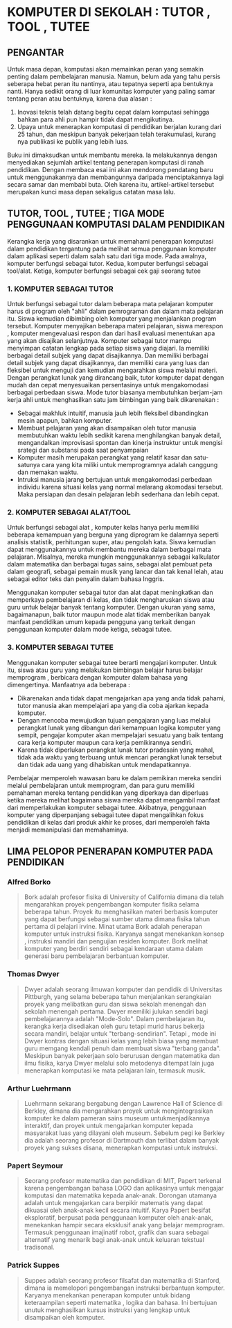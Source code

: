 
#                                        KOMPUTER DI SEKOLAH : TUTOR , TOOL , TUTEE

## PENGANTAR
Untuk masa depan, komputasi akan memainkan peran yang semakin penting dalam pembelajaran manusia. Namun, belum ada yang tahu persis 
seberapa hebat peran itu nantinya, atau tepatnya seperti apa bentuknya nanti. Hanya sedikit orang di luar komunitas komputer yang
paling samar tentang peran atau bentuknya, karena dua alasan :
1. Inovasi teknis telah datang begitu cepat dalam komputasi sehingga bahkan para ahli pun hampir tidak dapat mengikutinya.
2. Upaya untuk menerapkan komputasi di pendidikan berjalan kurang dari 25 tahun, dan meskipun banyak pekerjaan telah terakumulasi, 
   kurang nya publikasi ke publik yang lebih luas.
   
Buku ini dimaksudkan untuk membantu mereka. Ia melakukannya dengan menyediakan sejumlah artikel tentang penerapan komputasi di ranah pendidikan. Dengan membaca esai ini akan mendorong pendatang baru untuk menggunakannya dan membangunnya daripada menciptakannya lagi secara samar dan membabi buta. Oleh karena itu, artikel-artikel tersebut merupakan kunci masa depan sekaligus catatan masa lalu.

## TUTOR, TOOL , TUTEE ; TIGA MODE PENGGUNAAN KOMPUTASI DALAM PENDIDIKAN
Kerangka kerja yang disarankan untuk memahami penerapan komputasi dalam pendidikan tergantung pada melihat semua penggunaan komputer dalam aplikasi seperti dalam salah satu dari tiga mode. Pada awalnya, komputer berfungsi sebagai tutor. Kedua, komputer berfungsi sebagai tool/alat. Ketiga, komputer berfungsi sebagai cek gaji seorang tutee

### 1. KOMPUTER SEBAGAI TUTOR
Untuk berfungsi sebagai tutor dalam beberapa mata pelajaran komputer harus di program oleh "ahli" dalam pemrograman dan dalam mata pelajaran itu. Siswa kemudian dibimbing oleh komputer yang menjalankan program tersebut. Komputer menyajikan beberapa materi pelajaran, siswa merespon , komputer mengevaluasi respon dan dari hasil evaluasi menentukan apa yang akan disajikan selanjutnya. Komputer sebagai tutor mampu menyimpan catatan lengkap pada setiap siswa yang diajari. Ia memiliki berbagai detail subjek yang dapat disajikannya. Dan memiliki berbagai detail subjek yang dapat disajikannya, dan memiliki cara yang luas dan fleksibel untuk menguji dan kemudian mengarahkan siswa melalui materi. Dengan perangkat lunak yang dirancang baik, tutor komputer dapat dengan mudah dan cepat menyesuaikan persentasinya untuk mengakomodasi berbagai perbedaan siswa. Mode tutor biasanya membutuhkan berjam-jam kerja ahli untuk menghasilkan satu jam bimbingan yang baik dikarenakan :
- Sebagai makhluk intuitif, manusia jauh lebih fleksibel dibandingkan mesin apapun, bahkan komputer.
- Membuat pelajaran yang akan disampaikan oleh tutor manusia membutuhkan waktu lebih sedikit karena menghilangkan banyak detail, mengandalkan improvisasi spontan dan kinerja instruktur untuk mengisi srategi dan substansi pada saat penyampaian
- Komputer masih merupakan perangkat yang relatif kasar dan satu-satunya cara yang kita miliki untuk memprogramnya adalah canggung dan memakan waktu.
- Intruksi manusia jarang bertujuan untuk mengakomodasi perbedaan individu karena situasi kelas yang normal melarang akomodasi tersebut. Maka persiapan dan desain pelajaran lebih sederhana dan lebih cepat.

### 2. KOMPUTER SEBAGAI ALAT/TOOL
Untuk berfungsi sebagai alat , komputer kelas hanya perlu memiliki beberapa kemampuan yang berguna yang diprogram ke dalamnya seperti analisis statistik, perhitungan super, atau pengolah kata. Siswa kemudian dapat menggunakannya untuk membantu mereka dalam berbagai mata pelajaran. Misalnya, mereka mungkin menggunakannya sebagai kalkulator dalam matematika dan berbagai tugas sains, sebagai alat pembuat peta dalam geografi, sebagai pemain musik yang lancar dan tak kenal lelah, atau sebagai editor teks dan penyalin dalam bahasa Inggris.

Menggunakan komputer sebagai tutor dan alat dapat meningkatkan dan memperkaya pembelajaran di kelas, dan tidak mengharuskan siswa atau guru untuk belajar banyak tentang komputer. Dengan ukuran yang sama, bagaimanapun, baik tutor maupun mode alat tidak memberikan banyak manfaat pendidikan umum kepada pengguna yang terkait dengan penggunaan komputer dalam mode ketiga, sebagai tutee.

### 3. KOMPUTER SEBAGAI TUTEE
Menggunakan komputer sebagai tutee berarti mengajari komputer. Untuk itu, siswa atau guru yang melakukan bimbingan belajar harus belajar memprogram , berbicara dengan komputer dalam bahasa yang dimengertinya. Manfaatnya ada beberapa :
- Dikarenakan anda tidak dapat mengajarkan apa yang anda tidak pahami, tutor manusia akan mempelajari apa yang dia coba ajarkan kepada komputer.
- Dengan mencoba mewujudkan tujuan pengajaran yang luas melalui perangkat lunak yang dibangun dari kemampuan logika komputer yang sempit, pengajar komputer akan mempelajari sesuatu yang baik tentang cara kerja komputer maupun cara kerja pemikirannya sendiri.
- Karena tidak diperlukan perangkat lunak tutor pradesain yang mahal, tidak ada waktu yang terbuang untuk mencari perangkat lunak tersebut dan tidak ada uang yang dihabiskan untuk mendapatkannya.

Pembelajar memperoleh wawasan baru ke dalam pemikiran mereka sendiri melalui pembelajaran untuk memprogram, dan para guru memiliki pemahaman mereka tentang pendidikan yang diperkaya dan diperluas ketika mereka melihat bagaimana siswa mereka dapat mengambil manfaat dari memperlakukan komputer sebagai tutee. Akibatnya, penggunaan komputer yang diperpanjang sebagai tutee dapat mengalihkan fokus pendidikan di kelas dari produk akhir ke proses, dari memperoleh fakta menjadi memanipulasi dan memahaminya.

## LIMA PELOPOR PENERAPAN KOMPUTER PADA PENDIDIKAN
### Alfred Borko
>Bork adalah profesor fisika di University of California dimana dia telah mengarahkan proyek pengembangan komputer fisika selama beberapa tahun. Proyek itu menghasilkan materi berbasis komputer yang dapat berfungsi sebagai sumber utama dimana fisika tahun pertama di pelajari irvine. Minat utama Bork adalah penerapan komputer untuk instruksi fisika. Karyanya sangat menekankan konsep , instruksi mandiri dan pengujian residen komputer. Bork melihat komputer yang berdiri sendiri sebagai kendaraan utama dalam generasi baru pembelajaran berbantuan komputer.

### Thomas Dwyer
>Dwyer adalah seorang ilmuwan komputer dan pendidik di Universitas Pittburgh, yang selama beberapa tahun menjalankan serangkaian proyek yang melibatkan guru dan siswa sekolah menengah dan sekolah menengah pertama. Dwyer memiliki julukan sendiri bagi pembelajarannya adalah "Mode-Solo". Dalam pembelajaran itu, kerangka kerja disediakan oleh guru tetapi murid harus bekerja secara mandiri, belajar untuk "terbang-sendirian". Tetapi , mode ini Dwyer kontras dengan situasi kelas yang lebih biasa yang membuat guru memgang kendali penuh dam membuat siswa "terbang ganda". Meskipun banyak pekerjaan solo berurusan dengan matematika dan ilmu fisika, karya Dwyer melalui solo metodenya ditempat lain juga menerapkan komputasi ke mata pelajaran lain, termasuk musik.

### Arthur Luehrmann
>Luehrmann sekarang bergabung dengan Lawrence Hall of Science di Berkley, dimana dia mengarahkan proyek untuk mengintegrasikan komputer ke dalam pameran sains museum untukmenjadikannya interaktif, dan proyek untuk mengajarkan komputer kepada masyarakat luas yang dilayani oleh museum. Sebelum pegi ke Berkley dia adalah seorang profesor di Dartmouth dan terlibat dalam banyak proyek yang sukses disana, menerapkan komputasi untuk instruksi. 

### Papert Seymour
>Seorang profesor matematika dan pendidikan di MIT, Papert terkenal karena pengembangan bahasa LOGO dan aplikasinya untuk mengajar komputasi dan matematika kepada anak-anak. Dorongan utamanya adalah untuk mengajarkan cara berpikir matematis yang dapat dikuasai oleh anak-anak kecil secara intuitif. Karya Papert besifat eksploratif, berpusat pada penggunaan komputer oleh anak-anak, menekankan hampir secara eksklusif anak yang belajar memprogram. Termasuk penggunaan imajinatif robot, grafik dan suara sebagai alternatif yang menarik bagi anak-anak untuk keluaran tekstual tradisonal.

### Patrick Suppes
>Suppes adalah seorang profesor filsafat dan matematika di Stanford, dimana ia memelopori pengembangan instruksi berbantuan komputer. Karyanya menekankan penerapan komputer untuk bidang keteraampilan seperti matematika , logika dan bahasa. Ini bertujuan unutuk menghasilkan kursus instruksi yang lengkap untuk disampaikan oleh komputer.





